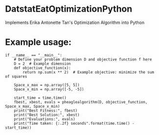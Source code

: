 # DatstatEatOptimizationPython
Implements Erika Antonette Tan's Optimization Algorithm into Python

# Example usage:
```
if __name__ == "__main__":
    # Define your problem dimension D and objective function f here
    D = 2  # Example dimension
    def objective_function(x):
        return np.sum(x ** 2)  # Example objective: minimize the sum of squares
    
    Space_x_max = np.array([5, 5])
    Space_x_min = np.array([-5, -5])

    start_time = time.time()
    fbest, xbest, evals = pheaglealgorithm(D, objective_function, Space_x_max, Space_x_min)
    print("Best Fitness:", fbest)
    print("Best Solution:", xbest)
    print("Evaluations:", evals)
    print("Time taken: {:.2f} seconds".format(time.time() - start_time))
```
